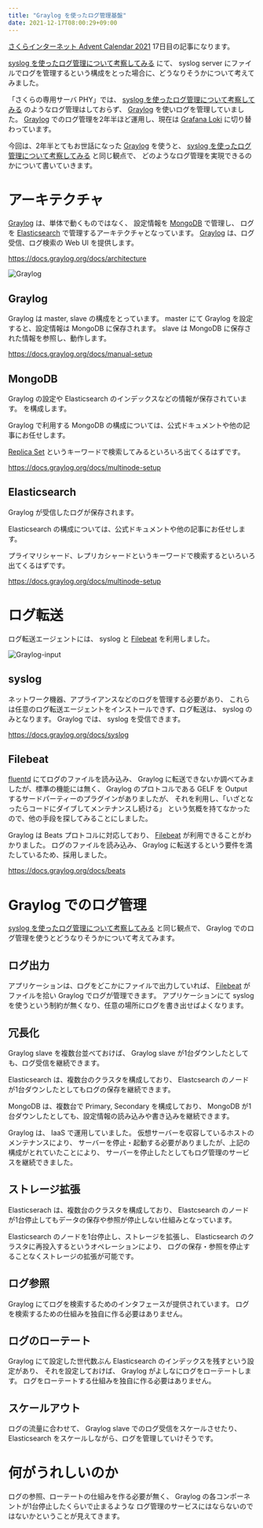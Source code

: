 ```yaml
---
title: "Graylog を使ったログ管理基盤"
date: 2021-12-17T08:00:29+09:00
---
```


[さくらインターネット Advent Calendar 2021](https://qiita.com/advent-calendar/2021/sakura) 17日目の記事になります。

[syslog を使ったログ管理について考察してみる](/posts/log-management-in-syslog) にて、 syslog server にファイルでログを管理するという構成をとった場合に、どうなりそうかについて考えてみました。

「さくらの専用サーバ PHY」では、 [syslog を使ったログ管理について考察してみる](/posts/log-management-in-syslog) のようなログ管理はしておらず、 [Graylog](https://www.graylog.org/) を使いログを管理していました。
[Graylog](https://www.graylog.org/) でのログ管理を2年半ほど運用し、現在は [Grafana Loki](https://grafana.com/oss/loki/) に切り替わっています。

今回は、2年半とてもお世話になった [Graylog](https://www.graylog.org/) を使うと、
[syslog を使ったログ管理について考察してみる](/posts/log-management-in-syslog) と同じ観点で、
どのようなログ管理を実現できるのかについて書いていきます。

# アーキテクチャ

[Graylog](https://www.graylog.org/) は、単体で動くものではなく、
設定情報を [MongoDB](https://www.mongodb.com/) で管理し、
ログを [Elasticsearch](https://www.elastic.co/jp/elasticsearch/) で管理するアーキテクチャとなっています。
[Graylog](https://www.graylog.org/) は、ログ受信、ログ検索の Web UI を提供します。

https://docs.graylog.org/docs/architecture

![Graylog](../../imgs/log-management-in-graylog/graylog-architecture.png)

## Graylog

Graylog は master, slave の構成をとっています。
master にて Graylog を設定すると、設定情報は MongoDB に保存されます。
slave は MongoDB に保存された情報を参照し、動作します。

https://docs.graylog.org/docs/manual-setup

## MongoDB

Graylog の設定や Elasticsearch のインデックスなどの情報が保存されています。
 を構成します。

Graylog で利用する MongoDB の構成については、公式ドキュメントや他の記事にお任せします。

[Replica Set](https://docs.mongodb.com/manual/tutorial/deploy-replica-set/) というキーワードで検索してみるといろいろ出てくるはずです。

https://docs.graylog.org/docs/multinode-setup

## Elasticsearch

Graylog が受信したログが保存されます。

Elasticsearch の構成については、公式ドキュメントや他の記事にお任せします。

プライマリシャード、レプリカシャードというキーワードで検索するといろいろ出てくるはずです。

https://docs.graylog.org/docs/multinode-setup

# ログ転送

ログ転送エージェントには、 syslog と [Filebeat](https://www.elastic.co/jp/beats/filebeat) を利用しました。

![Graylog-input](../../imgs/log-management-in-graylog/graylog-input-source.png)

## syslog

ネットワーク機器、アプライアンスなどのログを管理する必要があり、
これらは任意のログ転送エージェントをインストールできず、ログ転送は、 syslog のみとなります。
Graylog では、 syslog を受信できます。

https://docs.graylog.org/docs/syslog

## Filebeat

[fluentd](https://www.fluentd.org/) にてログのファイルを読み込み、
Graylog に転送できないか調べてみましたが、標準の機能には無く、
Graylog のプロトコルである GELF を Output するサードパーティーのプラグインがありましたが、
それを利用し、「いざとなったらコードにダイブしてメンテナンスし続ける」
という気概を持てなかったので、他の手段を探してみることにしました。

Graylog は Beats プロトコルに対応しており、
[Filebeat](https://www.elastic.co/jp/beats/filebeat) が利用できることがわかりました。
ログのファイルを読み込み、 Graylog に転送するという要件を満たしているため、採用しました。

https://docs.graylog.org/docs/beats

# Graylog でのログ管理

[syslog を使ったログ管理について考察してみる](/posts/log-management-in-syslog) と同じ観点で、
Graylog でのログ管理を使うとどうなりそうかについて考えてみます。

## ログ出力

アプリケーションは、ログをどこかにファイルで出力していれば、
[Filebeat](https://www.elastic.co/jp/beats/filebeat) がファイルを拾い Graylog でログが管理できます。
アプリケーションにて syslog を使うという制約が無くなり、任意の場所にログを書き出せばよくなります。

## 冗長化

Graylog slave を複数台並べておけば、
Graylog slave が1台ダウンしたとしても、ログ受信を継続できます。

Elasticsearch は、複数台のクラスタを構成しており、
Elastcsearch のノードが1台ダウンしたとしてもログの保存を継続できます。

MongoDB は、複数台で Primary, Secondary を構成しており、
MongoDB が1台ダウンしたとしても、設定情報の読み込みや書き込みを継続できます。

Graylog は、 IaaS で運用していました。
仮想サーバーを収容しているホストのメンテナンスにより、
サーバーを停止・起動する必要がありましたが、上記の構成がとれていたことにより、
サーバーを停止したとしてもログ管理のサービスを継続できました。

## ストレージ拡張

Elasticserach は、複数台のクラスタを構成しており、
Elastcsearch のノードが1台停止してもデータの保存や参照が停止しない仕組みとなっています。

Elasticsearch のノードを1台停止し、ストレージを拡張し、
Elasticsearch のクラスタに再投入するというオペレーションにより、
ログの保存・参照を停止することなくストレージの拡張が可能です。

## ログ参照

Graylog にてログを検索するためのインタフェースが提供されています。
ログを検索するための仕組みを独自に作る必要はありません。

## ログのローテート

Graylog にて設定した世代数ぶん Elasticsearch のインデックスを残すという設定があり、
それを設定しておけば、 Graylog がよしなにログをローテートします。
ログをローテートする仕組みを独自に作る必要はありません。

## スケールアウト

ログの流量に合わせて、 Graylog slave でのログ受信をスケールさせたり、
Elasticsearch をスケールしながら、ログを管理していけそうです。

# 何がうれしいのか

ログの参照、ローテートの仕組みを作る必要が無く、
Graylog の各コンポーネントが1台停止したくらいで止まるような
ログ管理のサービスにはならないのではないかということが見えてきます。
